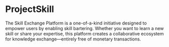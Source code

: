 # ProjectSkill
The Skill Exchange Platform is a one-of-a-kind initiative designed to empower users by enabling skill bartering. Whether you want to learn a new skill or share your expertise, this platform creates a collaborative ecosystem for knowledge exchange—entirely free of monetary transactions.
